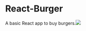 # React-Burger
A basic React app to buy burgers.<img src="https://www.flaticon.com/svg/vstatic/svg/3075/3075977.svg?token=exp=1612685843~hmac=b093f51c8aa633158ec6651b3550dfcf"/>
